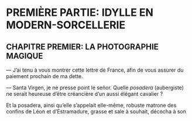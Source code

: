 # PREMIÈRE PARTIE: IDYLLE EN MODERN-SORCELLERIE

## CHAPITRE PREMIER: LA PHOTOGRAPHIE MAGIQUE

— J’ai tenu à vous montrer cette lettre de France, afin de vous assurer
du paiement prochain de ma dette.

— Santa Virgen, je ne presse point le señor. Quelle _posadera_ (aubergiste)
ne serait heureuse d’être créancière d’un aussi élégant cavalier ?

Et la posadera, ainsi qu’elle s’appelait elle-même, robuste matrone des
confins de Léon et d’Estramadure, grasse et sale à souhait, décocha à son
